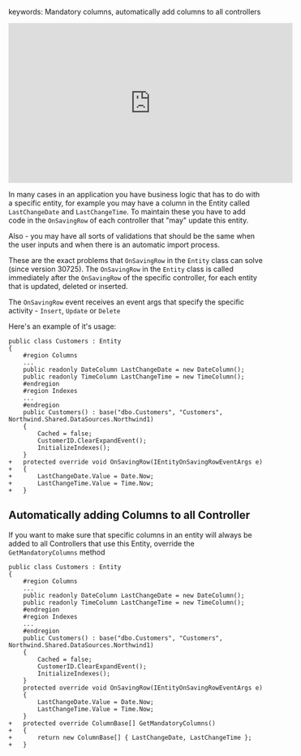 ﻿keywords: Mandatory columns, automatically add columns to all controllers
<iframe width="560" height="315" src="https://www.youtube.com/embed/OANolBwXmUk" frameborder="0" allowfullscreen></iframe>

In many cases in an application you have business logic that has to do with a specific entity, for example you may have a column in the Entity called `LastChangeDate` and `LastChangeTime`.
To maintain these you have to add code in the `OnSavingRow` of each controller that "may" update this entity.

Also - you may have all sorts of validations that should be the same when the user inputs and when there is an automatic import process.

These are the exact problems that `OnSavingRow` in the `Entity` class can solve (since version 30725).
The `OnSavingRow` in the `Entity` class is called immediately after the `OnSavingRow` of the specific controller, for each entity that is updated, deleted or inserted.

The `OnSavingRow` event receives an event args that specify the specific activity - `Insert`, `Update` or `Delete`

Here's an example of it's usage:
```csdiff
public class Customers : Entity 
{
    #region Columns
    ...
    public readonly DateColumn LastChangeDate = new DateColumn();
    public readonly TimeColumn LastChangeTime = new TimeColumn();
    #endregion
    #region Indexes
    ...
    #endregion
    public Customers() : base("dbo.Customers", "Customers", Northwind.Shared.DataSources.Northwind1)
    {
        Cached = false;
        CustomerID.ClearExpandEvent();
        InitializeIndexes();
    }
+   protected override void OnSavingRow(IEntityOnSavingRowEventArgs e)
+   {
+       LastChangeDate.Value = Date.Now;
+       LastChangeTime.Value = Time.Now;
+   }
```

## Automatically adding Columns to all Controller
If you want to make sure that specific columns in an entity will always be added to all Controllers that use this Entity, override the `GetMandatoryColumns` method

```csdiff
public class Customers : Entity 
{
    #region Columns
    ...
    public readonly DateColumn LastChangeDate = new DateColumn();
    public readonly TimeColumn LastChangeTime = new TimeColumn();
    #endregion
    #region Indexes
    ...
    #endregion
    public Customers() : base("dbo.Customers", "Customers", Northwind.Shared.DataSources.Northwind1)
    {
        Cached = false;
        CustomerID.ClearExpandEvent();
        InitializeIndexes();
    }
    protected override void OnSavingRow(IEntityOnSavingRowEventArgs e)
    {
        LastChangeDate.Value = Date.Now;
        LastChangeTime.Value = Time.Now;
    }
+   protected override ColumnBase[] GetMandatoryColumns()
+   {
+       return new ColumnBase[] { LastChangeDate, LastChangeTime };
+   }
```


